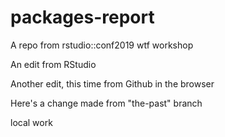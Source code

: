# packages-report
A repo from rstudio::conf2019 wtf workshop

An edit from RStudio

Another edit, this time from Github in the browser

Here's a change made from "the-past" branch

local work